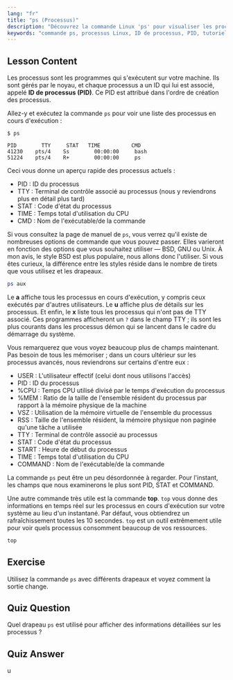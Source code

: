 ```yaml
---
lang: "fr"
title: "ps (Processus)"
description: "Découvrez la commande Linux 'ps' pour visualiser les processus en cours d'exécution et comprendre les ID de processus (PID). Obtenez un guide pour débutants sur la gestion des processus."
keywords: "commande ps, processus Linux, ID de processus, PID, tutoriel Linux, débutant, guide, commande top"
---
```


## Lesson Content

Les processus sont les programmes qui s'exécutent sur votre machine. Ils sont gérés par le noyau, et chaque processus a un ID qui lui est associé, appelé **ID de processus (PID)**. Ce PID est attribué dans l'ordre de création des processus.

Allez-y et exécutez la commande `ps` pour voir une liste des processus en cours d'exécution :

```plaintext
$ ps

PID        TTY     STAT   TIME          CMD
41230    pts/4    Ss        00:00:00     bash
51224    pts/4    R+        00:00:00     ps
```

Ceci vous donne un aperçu rapide des processus actuels :

- PID : ID du processus
- TTY : Terminal de contrôle associé au processus (nous y reviendrons plus en détail plus tard)
- STAT : Code d'état du processus
- TIME : Temps total d'utilisation du CPU
- CMD : Nom de l'exécutable/de la commande

Si vous consultez la page de manuel de `ps`, vous verrez qu'il existe de nombreuses options de commande que vous pouvez passer. Elles varieront en fonction des options que vous souhaitez utiliser — BSD, GNU ou Unix. À mon avis, le style BSD est plus populaire, nous allons donc l'utiliser. Si vous êtes curieux, la différence entre les styles réside dans le nombre de tirets que vous utilisez et les drapeaux.

```bash
ps aux
```

Le **a** affiche tous les processus en cours d'exécution, y compris ceux exécutés par d'autres utilisateurs. Le **u** affiche plus de détails sur les processus. Et enfin, le **x** liste tous les processus qui n'ont pas de TTY associé. Ces programmes afficheront un `?` dans le champ TTY ; ils sont les plus courants dans les processus démon qui se lancent dans le cadre du démarrage du système.

Vous remarquerez que vous voyez beaucoup plus de champs maintenant. Pas besoin de tous les mémoriser ; dans un cours ultérieur sur les processus avancés, nous reviendrons sur certains d'entre eux :

- USER : L'utilisateur effectif (celui dont nous utilisons l'accès)
- PID : ID du processus
- %CPU : Temps CPU utilisé divisé par le temps d'exécution du processus
- %MEM : Ratio de la taille de l'ensemble résident du processus par rapport à la mémoire physique de la machine
- VSZ : Utilisation de la mémoire virtuelle de l'ensemble du processus
- RSS : Taille de l'ensemble résident, la mémoire physique non paginée qu'une tâche a utilisée
- TTY : Terminal de contrôle associé au processus
- STAT : Code d'état du processus
- START : Heure de début du processus
- TIME : Temps total d'utilisation du CPU
- COMMAND : Nom de l'exécutable/de la commande

La commande `ps` peut être un peu désordonnée à regarder. Pour l'instant, les champs que nous examinerons le plus sont PID, STAT et COMMAND.

Une autre commande très utile est la commande **top**. `top` vous donne des informations en temps réel sur les processus en cours d'exécution sur votre système au lieu d'un instantané. Par défaut, vous obtiendrez un rafraîchissement toutes les 10 secondes. `top` est un outil extrêmement utile pour voir quels processus consomment beaucoup de vos ressources.

```bash
top
```

## Exercise

Utilisez la commande `ps` avec différents drapeaux et voyez comment la sortie change.

## Quiz Question

Quel drapeau `ps` est utilisé pour afficher des informations détaillées sur les processus ?

## Quiz Answer

u
